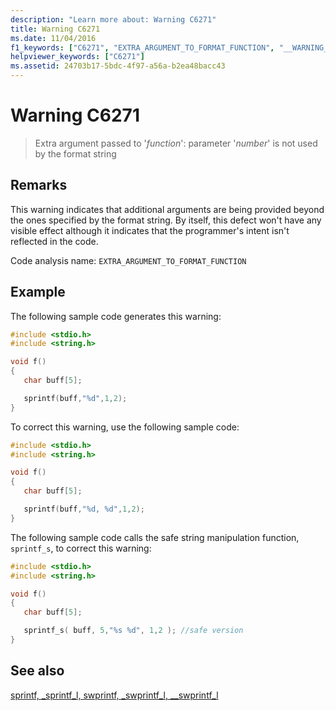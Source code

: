 ```yaml
---
description: "Learn more about: Warning C6271"
title: Warning C6271
ms.date: 11/04/2016
f1_keywords: ["C6271", "EXTRA_ARGUMENT_TO_FORMAT_FUNCTION", "__WARNING_EXTRA_ARGUMENT_TO_FORMAT_FUNCTION"]
helpviewer_keywords: ["C6271"]
ms.assetid: 24703b17-5bdc-4f97-a56a-b2ea48bacc43
---
```

# Warning C6271

> Extra argument passed to '*function*': parameter '*number*' is not used by the format string

## Remarks

This warning indicates that additional arguments are being provided beyond the ones specified by the format string. By itself, this defect won't have any visible effect although it indicates that the programmer's intent isn't reflected in the code.

Code analysis name: `EXTRA_ARGUMENT_TO_FORMAT_FUNCTION`

## Example

The following sample code generates this warning:

```cpp
#include <stdio.h>
#include <string.h>

void f()
{
   char buff[5];

   sprintf(buff,"%d",1,2);
}
```

To correct this warning, use the following sample code:

```cpp
#include <stdio.h>
#include <string.h>

void f()
{
   char buff[5];

   sprintf(buff,"%d, %d",1,2);
}
```

The following sample code calls the safe string manipulation function, `sprintf_s`, to correct this warning:

```cpp
#include <stdio.h>
#include <string.h>

void f()
{
   char buff[5];

   sprintf_s( buff, 5,"%s %d", 1,2 ); //safe version
}
```

## See also

[sprintf, _sprintf_l, swprintf, _swprintf_l, \__swprintf_l](../c-runtime-library/reference/sprintf-sprintf-l-swprintf-swprintf-l-swprintf-l.md)
